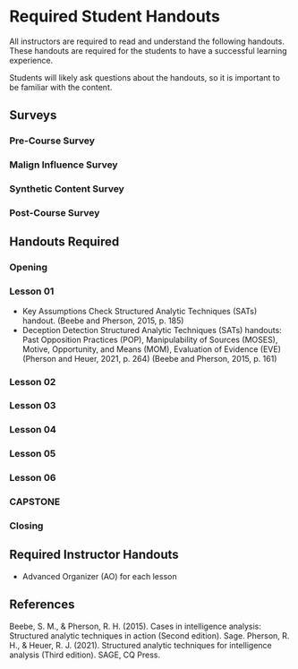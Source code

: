 # Required Student Handouts
All instructors are required to read and understand the following handouts. These handouts are required for the students to have a successful learning experience. 

Students will likely ask questions about the handouts, so it is important to be familiar with the content.
## Surveys
### Pre-Course Survey
### Malign Influence Survey
### Synthetic Content Survey
### Post-Course Survey


## Handouts Required 
### Opening
### Lesson 01
- Key Assumptions Check Structured Analytic Techniques (SATs) handout. (Beebe and Pherson, 2015, p. 185)
- Deception Detection Structured Analytic Techniques (SATs) handouts: Past Opposition Practices (POP), Manipulability of Sources (MOSES), Motive, Opportunity, and Means (MOM), Evaluation of Evidence (EVE) (Pherson and Heuer, 2021, p. 264) (Beebe and Pherson, 2015, p. 161)
### Lesson 02
### Lesson 03
### Lesson 04
### Lesson 05
### Lesson 06
### CAPSTONE
### Closing

## Required Instructor Handouts
- Advanced Organizer (AO) for each lesson


## References
Beebe, S. M., & Pherson, R. H. (2015). Cases in intelligence analysis: Structured analytic techniques in action (Second edition). Sage.
Pherson, R. H., & Heuer, R. J. (2021). Structured analytic techniques for intelligence analysis (Third edition). SAGE, CQ Press.
